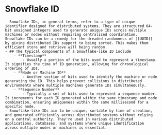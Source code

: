 # Snowflake ID
	- Snowflake IDs, in general terms, refer to a type of unique identifier designed for distributed systems. They are structured 64-bit unsigned integers used to generate unique IDs across multiple machines or nodes without requiring centralized coordination. Snowflake IDs can be a remedy for the dreaded randomness of [[UUID]] by giving distributed IDs support to being sorted. This makes them efficient store and retrieve will being random.
	- ## The typical components of a Snowflake-like ID include
		- **Timestamp**
			- Usually a portion of the bits used to represent a timestamp. It signifies the time of ID generation, allowing for chronological ordering of IDs.
		- **Node or Machine ID**
			- Another section of bits used to identify the machine or node generating the ID. This helps prevent collisions in distributed environments where multiple machines generate IDs simultaneously.
		- **Sequence Number**
			- Typically a set of bits used to represent a sequence number. It increments for each ID generated within the same timestamp and node combination, ensuring uniqueness within the same millisecond for a specific node.
	- Snowflake-like IDs aim to be unique, sortable by time of creation, and generated efficiently across distributed systems without relying on a central authority. They're used in various distributed applications, databases, and systems where unique identification across multiple nodes or machines is essential.